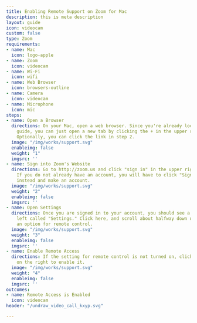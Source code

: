 ```yaml
---
title: Enabling Remote Support on Zoom for Mac
description: this is meta description
layout: guide
icon: videocam
custom: false
type: Zoom
requirements:
- name: Mac
  icon: logo-apple
- name: Zoom
  icon: videocam
- name: Wi-Fi
  icon: wifi
- name: Web Browser
  icon: browsers-outline
- name: Camera
  icon: videocam
- name: Microphone
  icon: mic
steps:
- name: Open a Browser
  directions: On your Mac, open a web browser. Since you're already looking at this
    guide, you can just open a new tab by clicking the + in the upper right corner.
    Optionally, you can click the link in step 2.
  image: "/img/works/support.svg"
  enableimg: false
  weight: "1"
  imgsrc: ''
- name: Sign into Zoom's Website
  directions: Go to http://zoom.us and click "sign in" in the upper right corner.
    If you do not already have an account, you will have to click "Sign up, it's free"
    instead and make an account.
  image: "/img/works/support.svg"
  weight: "2"
  enableimg: false
  imgsrc: ''
- name: Open Settings
  directions: Once you are signed in to your account, you should see a link on the
    left called "Settings." Click here, and scroll about halfway down until you see
    an option for remote control.
  image: "/img/works/support.svg"
  weight: "3"
  enableimg: false
  imgsrc: ''
- name: Enable Remote Access
  directions: If the setting for remote control is not turned on, click the switch
    on the right to enable it.
  image: "/img/works/support.svg"
  weight: "4"
  enableimg: false
  imgsrc: ''
outcomes:
- name: Remote Access is Enabled
  icon: videocam
header: "/undraw_video_call_kxyp.svg"

---
```

